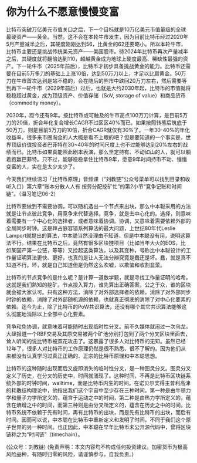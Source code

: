 # 你为什么不愿意慢慢变富

比特币突破万亿美元市值关口之后，下一个目标就是10万亿美元市值量级的全球最硬资产——黄金。当然，这不会在本轮牛市发生，因为目前比特币经过2020年5月产量减半之后，其硬度刚刚达到56，比黄金的62还要略小。所以本轮牛市，比特币主要还是挑战传统美元资产——美国股市。待2024年比特币再次产量减半之后，其硬度就将翻倍达到110，超越黄金成为地球上硬度最高、稀缺性最强的资产。下一轮牛市（2025年前后），比特币才初步具备挑战黄金的能力。比特币还需要在目前5万多刀的基础上上涨10倍，达到50万刀以上，才足以比肩黄金。50万刀在牛市首次达到是站不稳的，会在随后的熊市中跌回20万刀左右，然后需要等到再下一轮牛市（2029年前后）过后，也就是大约2030年起，比特币的市值就将稳稳超过黄金，成为顶级资产、价值存储（SoV, storage of value）和商品货币（commodity money）。

2030年，距今还有9年。按比特币或可触及的牛市高点100万刀计算，是目前5万刀的20倍，折合年化复合增长CAGR不过区区40%而已。如果按照转熊后筑底于50万刀，则是目前5万刀的10倍，折合CAGR就仅有30%了。一年30-40%的年化收益率，很多来币圈淘金的人大概是看不上眼的吧？但是要知道的一个事实是，世界顶级价值投资者巴菲特在30~40年的时间尺度上也不过能够达到20%左右的战绩而已。比特币如果真能照此剧本表演，那么坚定持有、不动如山的人，就可以躺着跑赢巴菲特。只不过，能够稳稳拿住比特币9年，愿意9年时间持币不动、慢慢变富的人，实在是太少太少了。

今天我们继续温习「比特币原理」音频课（“刘教链”公众号菜单可以找到目录和收听入口）第六章“账本分散人人有 按劳分配挖矿忙”的第2小节“竞争记账和时间链”。（温习笔记06-2）

比特币要做到不需要协调，可以随机选出一个节点来出块，那么中本聪采用的方法就是让节点彼此竞争，用竞争来代替选择。竞争，就是去中心化的。选择，则意味着需要有一个中心化的选择者，或者意味着协调。协调，又意味着需要依赖外部的全局同步时钟。这是拜占庭容错系列算法的最大问题，上世纪80年代Leslie Lamport就提出的算法，中本聪当然没理由不知道，但是中本聪没有用，说明这算法不行。结果在比特币之后，竟然有很多区块链项目（比如当年大火的EOS，比如某国产第一公链，等等）又捡起这类算法，以及其变种，号称比中本聪设计的工作量证明算法更快、更好，也真的是让人无法分辨究竟是蠢还是坏。蠢，就是真不知道不行。坏，就是自己知道但是仍然这么吹嘘，以欺骗和收割韭菜。

比特币的节点竞争的是什么呢？是计算一道数学题，就是寻找工作量证明的哈希。这就是我们熟知的挖矿。节点投入算力，谁先算出正确答案，公之于众，谁的区块就会被大家认可。只有这种方法，消除了对外部选择者的依赖，消除了对外部同步时钟的依赖，消除了对外部随机源的依赖，也就真正彻底的消除了对中心化要素的依赖。迄今为止，除了比特币的PoW共识算法，还没有哪个其它共识算法能够这么彻底地消除以上全部中心化要素。

竞争和免协调，就意味着可能随时出现临时性分叉。前不久媒体就闹过一次乌龙，大肆报道一个RBF交易及其原交易被两个矿池分别打包到了两个分叉区块里面去，耸人听闻的说比特币被双花攻击了。这暴露了很多人对比特币的无知。虽然已经12年了，很多人对比特币的工作原理仍然是很不熟悉、很不了解的。因为他们从来都没有认真学习过真正正确的、正宗的比特币原理和中本聪思想。

比特币的这种随时出现而后又旋即消失的临时性分叉，是一种图灵分叉。图灵分叉定义了历史，在分叉的历史中，时间就涌现了。这种时间，不再是比特币区块链系统外部的时钟时间，walltime，而是比特币内生的时间。在诺贝尔奖得主普利高津的耗散结构理论中，他指出我们这个宇宙中至少存在三种时间，第一种是由牛顿力学和量子力学所定义的，蕴含于运动之中的时间，第二种是由热力学所定义的，蕴含在熵增之中的时间，而第三种则是由分叉所定义的，蕴含在历史之中的时间。比特币系统不依赖于先有时间，再有比特币的出块，而是先有比特币的出块，而后有时间。因而可以说，中本聪在比特币中重新定义和发明了时间，不同于我们这个原子世界的另一种时间。也正因此，中本聪在早年比特币未公开源代码中，曾将区块链称之为“时间链”（timechain）。

\(公众号：刘教链\)  \(免责声明：本文内容均不构成任何投资建议。加密货币为极高风险品种，有随时归零的风险，请谨慎参与，自我负责。\)

